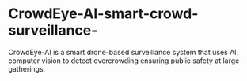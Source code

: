 # CrowdEye-AI-smart-crowd-surveillance-
 CrowdEye-AI is a smart drone-based surveillance system that uses AI, computer vision to detect overcrowding ensuring public safety at large gatherings.
